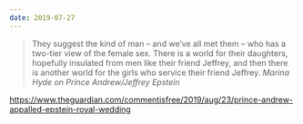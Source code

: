 ```yaml
---
date: 2019-07-27
---
```


<blockquote>
They suggest the kind of man – and we’ve all met them – who has a two-tier view of the female sex. There is a world for their daughters, hopefully insulated from men like their friend Jeffrey, and then there is another world for the girls who service their friend Jeffrey.
<cite>Marina Hyde on Prince Andrew/Jeffrey Epstein</cite>
</blockquote>

https://www.theguardian.com/commentisfree/2019/aug/23/prince-andrew-appalled-epstein-royal-wedding

